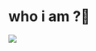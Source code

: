 # who i am ?👋

<img align="center" src="https://user-images.hithubsercontent.com\11248391/187425702-72de783a-c79b-4c42-949b-46f78778d95a.svg
">
